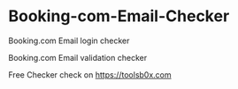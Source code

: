 # Booking-com-Email-Checker


Booking.com Email login checker

Booking.com Email validation checker

Free Checker check on https://toolsb0x.com
